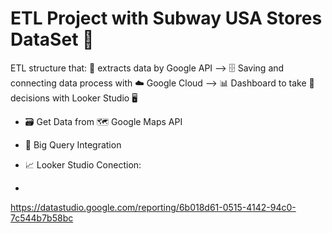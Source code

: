 # ETL Project with Subway USA Stores DataSet 🥪

ETL structure that: 🧾 extracts data by Google API --> 🗄 Saving and connecting data process with ☁️ Google Cloud --> 📊 Dashboard to take 👔 decisions with Looker Studio 🖥



- 🗃️ Get Data from 🗺️ Google Maps API 

- 📡 Big Query Integration 

- 📈 Looker Studio Conection:
- 
https://datastudio.google.com/reporting/6b018d61-0515-4142-94c0-7c544b7b58bc
